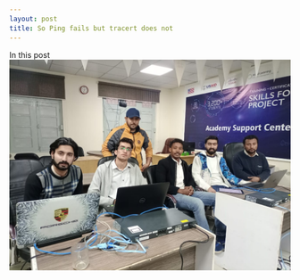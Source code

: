 ```yaml
---
layout: post
title: So Ping fails but tracert does not
---
```


In this post
![rem](https://github.com/tabby140/Tracert/blob/master/images/WhatsApp%20Image%202022-04-24%20at%204.50.26%20PM.jpeg)
